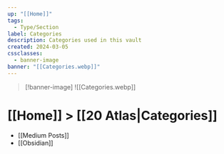```yaml
---
up: "[[Home]]"
tags:
  - Type/Section
label: Categories
description: Categories used in this vault
created: 2024-03-05
cssclasses:
  - banner-image
banner: "[[Categories.webp]]"
---
```

> [!banner-image] ![[Categories.webp]]
# [[Home]] > [[20 Atlas|Categories]]

- [[Medium Posts]]
- [[Obsidian]]